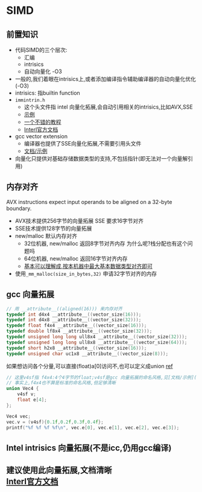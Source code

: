 # SIMD
## 前置知识
- 代码SIMD的三个层次:
  - 汇编
  - intrisics
  - 自动向量化 -O3
- 一般的,我们着眼在intrisics上,或者添加编译指令辅助编译器的自动向量化优化(-O3)
- intrisics: 指builtin function
- `immintrin.h`
  - 这个头文件指 intel 向量化拓展,会自动引用相关的intrisics,比如AVX,SSE
  - [示例](https://www.cs.uaf.edu/courses/cs441/notes/avx/)
  - [一个不错的教程](https://users.ece.cmu.edu/~franzf/teaching/slides-18-645-simd.pdf)
  - [Interl官方文档](https://software.intel.com/sites/landingpage/IntrinsicsGuide/#techs=AVX,AVX2)
- gcc vector extension
  - 编译器也提供了SSE向量化拓展,不需要引用头文件
  - [文档/示例](https://gcc.gnu.org/onlinedocs/gcc/Vector-Extensions.html)
- 向量化只提供对基础存储数据类型的支持,不包括指针(即无法对一个向量解引用)
## 内存对齐
AVX instructions expect input operands to be aligned on a 32-byte boundary.  
  - AVX技术提供256字节的向量拓展
SSE 要求16字节对齐  
  - SSE技术提供128字节的向量拓展
- new/malloc 默认内存对齐
  - 32位机器, new/malloc 返回8字节对齐内存 为什么呢?栈分配也有这个问题吗
  - 64位机器, new/malloc 返回16字节对齐内存 
  - [基本可以理解成,按本机器中最大基本数据类型对齐即可](https://stackoverflow.com/questions/59098246/why-is-dynamically-allocated-memory-always-16-bytes-aligned)
- 使用`_mm_malloc(size_in_bytes,32)` 申请32字节对齐的内存

## gcc 向量拓展
```c
// 用 __attribute__((aligned(16))) 来内存对齐
typedef int d4x4 __attribute__((vector_size(16)));
typedef int d4x8 __attribute__((vector_size(32)));
typedef float f4x4 __attribute__((vector_size(16)));
typedef double lf8x4 __attribute__((vector_size(32)));
typedef unsigned long long ull8x4 __attribute__((vector_size(32)));
typedef unsigned long long ull8x8 __attribute__((vector_size(64)));
typedef short h2x8 __attribute__((vector_size(16)));
typedef unsigned char uc1x8 __attribute__((vector_size(8)));
```
如果想访问各个分量,可以直接(float)a[0]访问不,也可以定义成union [ref](https://stackoverflow.com/questions/1771945/c-how-to-access-elements-of-vector-using-gcc-sse-vector-extension)
```c
// 这里v4sf指 f4x4:4个4字节的float;v4sf是gcc 向量拓展的命名风格,见[文档/示例](https://gcc.gnu.org/onlinedocs/gcc/Vector-Extensions.html)
// 事实上,f4x4也不算是标准的命名风格,但足够清晰
union Vec4 {
    v4sf v;
    float e[4];
};

Vec4 vec;
vec.v = (v4sf){0.1f,0.2f,0.3f,0.4f};
printf("%f %f %f %f\n", vec.e[0], vec.e[1], vec.e[2], vec.e[3]);
```

## Intel intrisics 向量拓展(不是icc,仍用gcc编译)
建议使用此向量拓展,文档清晰  
[Interl官方文档](https://software.intel.com/sites/landingpage/IntrinsicsGuide/#techs=AVX,AVX2)
- 